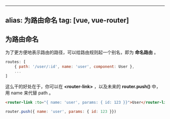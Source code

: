 
---
alias: 为路由命名
tag: [vue, vue-router]
---

## 为路由命名

为了更方便地表示路由的路径，可以给路由规则起一个别名，即为 **命名路由** 。

```js
routes: [
    { path: '/user/:id', name: 'user', component: User },
    ...
]
```

这么干的好处在于，你可以在 **\<router-link>** ，以及未来的 **router.push()** 中，用 name 来代替 path 。 

``` html
<router-link :to="{ name: 'user', params: { id: 123 }}">User</router-link>
```

```js
router.push({ name: 'user', params: { id: 123 }})
```

